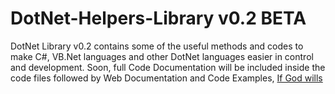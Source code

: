 # DotNet-Helpers-Library v0.2 BETA
DotNet Library v0.2 contains some of the useful methods and codes to make C#, VB.Net languages and other DotNet languages easier in control and development. Soon, full Code Documentation will be included inside the code files followed by Web Documentation and Code Examples, <a target="_blank" href="https://en.wikipedia.org/wiki/Inshallah">If God wills</a>
